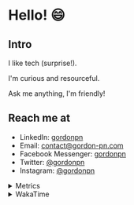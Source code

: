 # Hello! 😄

## Intro

I like tech (surprise!).

I'm curious and resourceful.

Ask me anything, I'm friendly!

## Reach me at

- LinkedIn: [gordonpn](https://www.linkedin.com/in/gordonpn/)
- Email: [contact@gordon-pn.com](mailto:contact@gordon-pn.com)
- Facebook Messenger: [gordonpn](https://www.messenger.com/t/Gordonpn)
- Twitter: [@gordonpn](https://twitter.com/Gordonpn)
- Instagram: [@gordonpn](https://www.instagram.com/gordonpn/)

<details>
  <summary>Metrics</summary>

  <img align="center" src="https://github.com/gordonpn/gordonpn/blob/master/github-metrics.svg" alt="GitHub Metrics">

</details>

<details>
  <summary>WakaTime</summary>

  <!--START_SECTION:waka-->
📊 **This Week I Spent My Time On** 

```text
💬 Programming Languages: 
Java                     9 hrs 31 mins       ██████████████████░░░░░░░   70.18 % 
Brazil Dependency Config 2 hrs 50 mins       █████░░░░░░░░░░░░░░░░░░░░   20.95 % 
TypeScript               43 mins             █░░░░░░░░░░░░░░░░░░░░░░░░   05.39 % 
Markdown                 10 mins             ░░░░░░░░░░░░░░░░░░░░░░░░░   01.24 % 
JSON                     7 mins              ░░░░░░░░░░░░░░░░░░░░░░░░░   00.94 % 

🔥 Editors: 
IntelliJ IDEA            13 hrs 6 mins       ████████████████████████░   96.52 % 
Cursor                   28 mins             █░░░░░░░░░░░░░░░░░░░░░░░░   03.48 % 
```


 Last Updated on 24/10/2024 10:23:58 UTC
<!--END_SECTION:waka-->
</details>
